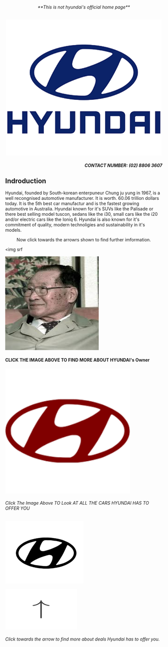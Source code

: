<!DOCTYPE html>
<html>
<body>
<h6 align="center"> **This is not hyundai's official home page**</h6>
<p align="center">
<img src="hyundai.png" width="500 height="500"/>
<h5 align="right"> CONTACT NUMBER: (02) 8806 3607</h4>

<h2 align="left"> Indroduction </h2>
<p align="left"> Hyundai, founded by  South-korean enterpuneur Chung ju yung in 1967, is a well recongnised automotive manufacturer. It is worth. 60.06 trillion dollars today. It is the 5th best car manufactur and is the fastest growing automotive in Australia. Hyundai known for it's SUVs like the Palisade or there best selling model tuscon, sedans like the i30, small cars like the i20  and/or electric cars like the Ioniq 6. Hyundai is also known for it's commitment of quality, modern technoligies and sustainability in it's models. </p>
<p align="center" >Now click towards the arrowrs shown to find further imformation.</p>


<img srf













<a href="https://github.com/yug233/Who-is-Chung-Ju-Yung/blob/main/README.md"><img src="download (2).jpeg" alt="what you want audio descriptions to call it" style="width:300px;height:300px;"></a> <h4 align="left"> CLICK THE IMAGE ABOVE TO FIND MORE ABOUT HYUNDAI's Owner </h4> 


<a href="https://github.com/yug233/cars/blob/main/README.md"><img src="images.png" alt="what you want audio description to call it" style="width:400px;height:400px,"></a> <h6 align="left"> Click The Image Above TO Look AT ALL THE CARS HYUNDAI HAS TO OFFER YOU</h6> 





<a href="https://github.com/yug233/deals/blob/main/README.md"><img src="logo6.png" alt="what you want audio descriptions to call it" style="width:250px;height:200px;"></a> 
<p align="left">
<img  width="230" height="130" src="feature.png" /> 
<h6> Click towards the arrow to find more about deals Hyundai has to offer you.</h6>




